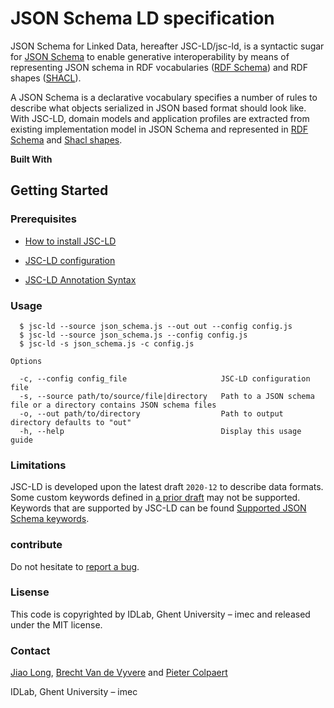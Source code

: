 # JSON Schema LD specification

JSON Schema for Linked Data, hereafter JSC-LD/jsc-ld, is a syntactic sugar for [JSON Schema](https://json-schema.org/) to enable generative interoperability
by means of representing JSON schema in RDF vocabularies ([RDF Schema](https://www.w3.org/TR/rdf-schema/)) and RDF
shapes ([SHACL](https://www.w3.org/TR/shacl/)).

A JSON Schema is a declarative vocabulary specifies a number of rules to describe what objects serialized in JSON based
format should look like. With JSC-LD, domain models and application profiles are extracted from existing
implementation model in JSON Schema and represented in [RDF Schema](https://www.w3.org/TR/rdf-schema/) and [Shacl shapes](https://www.w3.org/TR/shacl/).

**Built With**

## Getting Started

### Prerequisites


* [How to install JSC-LD](jsc_ld_installation.md#jsc-ld-installation)


* [JSC-LD configuration](jsc_ld_configuration.md#jsc-ld-configuration)


* [JSC-LD Annotation Syntax](jsc_ld_syntax.md#jsc-ld-syntax)

### Usage

```none
  $ jsc-ld --source json_schema.js --out out --config config.js
  $ jsc-ld --source json_schema.js --config config.js
  $ jsc-ld -s json_schema.js -c config.js

Options

  -c, --config config_file                     JSC-LD configuration file
  -s, --source path/to/source/file|directory   Path to a JSON schema file or a directory contains JSON schema files
  -o, --out path/to/directory                  Path to output directory defaults to "out"
  -h, --help                                   Display this usage guide
```

### Limitations

JSC-LD is developed upon the latest draft `2020-12` to describe data formats. Some custom keywords defined in [a prior draft](https://json-schema.org/specification-links.html) may not be supported.
Keywords that are supported by JSC-LD can be found [Supported JSON Schema keywords](supported_jsc_kws.md#supported-jsc-kws).

### contribute

Do not hesitate to [report a bug](https://github.com/jiaoxlong/jsc-ld/issues).

### Lisense

This code is copyrighted by IDLab, Ghent University – imec and released under the MIT license.

### Contact

[Jiao Long](mailto:Jiao.Long@UGent.be), [Brecht Van de Vyvere](mailto:brecht.vandevyvere@ugent.be) and [Pieter Colpaert](mailto:pieter.colpaert@ugent.be)

IDLab, Ghent University – imec
